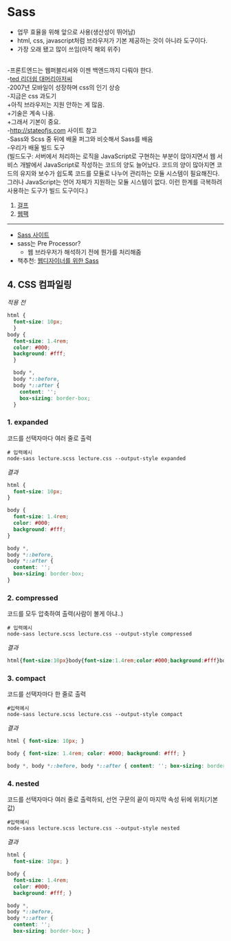 # Sass
- 업무 효율을 위해 앞으로 사용(생산성이 뛰어남)  
- html, css, javascript처럼 브라우저가 기본 제공하는 것이 아니라 도구이다.  
- 가장 오래 됐고 많이 쓰임(아직 해외 위주)  

##

-프론트엔드는 웹퍼블리셔와 이젠 백엔드까지 다뤄야 한다.  
-[ted 리더쉽 대머리아저씨](https://youtu.be/LdVo_OUc9oE)  
-2007년 모바일이 성장하며 css의 인기 상승  
-지금은 css 과도기  
+아직 브라우저는 지원 안하는 게 많음.  
+기술은 계속 나옴.  
+그래서 기본이 중요.  
-http://stateofjs.com 사이트 참고  
-Sass와 Scss 중 뒤에 배울 퍼그와 비슷해서 Sass를 배움  
-우리가 배울 빌드 도구  
(빌드도구: 서버에서 처리하는 로직을 JavaScript로 구현하는 부분이 많아지면서 웹 서비스 개발에서 JavaScript로 작성하는 코드의 양도 늘어났다. 코드의 양이 많아지면 코드의 유지와 보수가 쉽도록 코드를 모듈로 나누어 관리하는 모듈 시스템이 필요해진다. 그러나 JavaScript는 언어 자체가 지원하는 모듈 시스템이 없다. 이런 한계를 극복하려 사용하는 도구가 빌드 도구이다.)  
1. [걸프](http://gulpjs.com/)  
2. [웹팩](https://webpack.github.io/)  
----

- [Sass 사이트](http://sass-lang.com/)  
- sass는 Pre Processor?
  - 웹 브라우저가 해석하기 전에 뭔가를 처리해줌  
- 책추천: [웹디자이너를 위한 Sass](http://book.naver.com/bookdb/book_detail.nhn?bid=7996572)  


## 4. CSS 컴파일링  
*적용 전*  
```css
html {
  font-size: 10px;
  }
body {
  font-size: 1.4rem;
  color: #000;
  background: #fff;
  }

  body *,
  body *::before,
  body *::after {
    content: '';
    box-sizing: border-box;
  }
```
### 1. expanded  
코드를 선택자마다 여러 줄로 출력
```
# 입력예시
node-sass lecture.scss lecture.css --output-style expanded
```
*결과*
```css
html {
  font-size: 10px;
}

body {
  font-size: 1.4rem;
  color: #000;
  background: #fff;
}

body *,
body *::before,
body *::after {
  content: '';
  box-sizing: border-box;
}
```
### 2. compressed  
코드를 모두 압축하여 출력(사람이 볼게 아냐..)
```
# 입력예시
node-sass lecture.scss lecture.css --output-style compressed
```
*결과*
```css
html{font-size:10px}body{font-size:1.4rem;color:#000;background:#fff}body *,body *::before,body *::after{content:'';box-sizing:border-box}
```
### 3. compact
코드를 선택자마다 한 줄로 출력
```
#입력예시
node-sass lecture.scss lecture.css --output-style compact
```
*결과*
```css
html { font-size: 10px; }

body { font-size: 1.4rem; color: #000; background: #fff; }

body *, body *::before, body *::after { content: ''; box-sizing: border-box; }
```
### 4. nested
코드를 선택자마다 여러 줄로 출력하되, 선언 구문의 끝이 마지막 속성 뒤에 위치(기본 값)
```
#입력예시
node-sass lecture.scss lecture.css --output-style nested
```
*결과*
```css
html {
  font-size: 10px; }

body {
  font-size: 1.4rem;
  color: #000;
  background: #fff; }

body *,
body *::before,
body *::after {
  content: '';
  box-sizing: border-box; }
  ```
